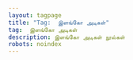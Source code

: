 ```yaml
---
layout: tagpage
title: "Tag:  இளங்கோ அடிகள்"
tag:  இளங்கோ அடிகள்
description: இளங்கோ அடிகள் நூல்கள்
robots: noindex
---
```

